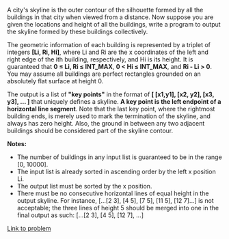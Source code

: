 A city's skyline is the outer contour of the silhouette formed by all the buildings in that city when viewed from a distance. Now suppose you are given the locations and height of all the buildings, write a program to output the skyline formed by these buildings collectively.

The geometric information of each building is represented by a triplet of integers **[Li, Ri, Hi]**, where Li and Ri are the x coordinates of the left and right edge of the ith building, respectively, and Hi is its height. It is guaranteed that **0 ≤ Li, Ri ≤ INT_MAX**, **0 < Hi ≤ INT_MAX**, and **Ri - Li > 0**. You may assume all buildings are perfect rectangles grounded on an absolutely flat surface at height 0.

The output is a list of **"key points"** in the format of **[ [x1,y1], [x2, y2], [x3, y3], ... ]** that uniquely defines a skyline. **A key point is the left endpoint of a horizontal line segment**. Note that the last key point, where the rightmost building ends, is merely used to mark the termination of the skyline, and always has zero height. Also, the ground in between any two adjacent buildings should be considered part of the skyline contour.

**Notes:**

*    The number of buildings in any input list is guaranteed to be in the range [0, 10000].
*    The input list is already sorted in ascending order by the left x position Li.
*    The output list must be sorted by the x position.
*    There must be no consecutive horizontal lines of equal height in the output skyline. For instance, [...[2 3], [4 5], [7 5], [11 5], [12 7]...] is not acceptable; the three lines of height 5 should be merged into one in the final output as such: [...[2 3], [4 5], [12 7], ...]

[Link to problem](https://leetcode.com/problems/the-skyline-problem/)
